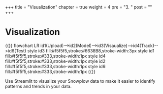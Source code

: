 +++
title = "Visualization"
chapter = true
weight = 4
pre = "3. "
post = ""
+++

<!-- ### Chapter 3 -->

# Visualization

{{<mermaid>}}
flowchart LR
    id1(Upload)-->id2(Model)-->id3(Visaualize)-->id4(Track)-->id6(Test)
    style id3 fill:#f5f5f5,stroke:#6638B8,stroke-width:3px
    style id1 fill:#f5f5f5,stroke:#333,stroke-width:1px
    style id4 fill:#f5f5f5,stroke:#333,stroke-width:1px
    style id2 fill:#f5f5f5,stroke:#333,stroke-width:1px
    style id6 fill:#f5f5f5,stroke:#333,stroke-width:1px
{{</mermaid >}}

Use Streamlit to visualize your Snowplow data to make it easier to identify patterns and trends in your data.
